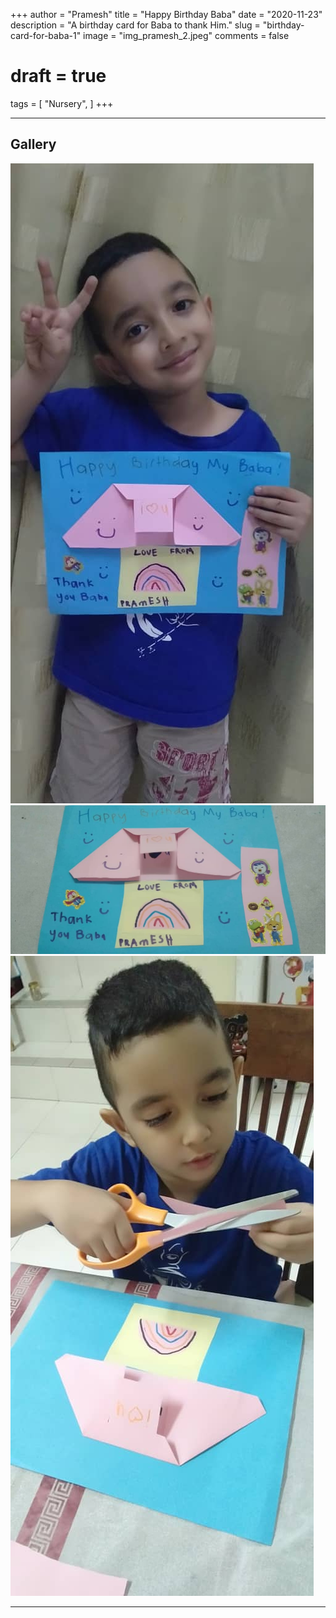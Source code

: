 +++
author = "Pramesh"
title = "Happy Birthday Baba"
date = "2020-11-23"
description = "A birthday card for Baba to thank Him."
slug = "birthday-card-for-baba-1"
image = "img_pramesh_2.jpeg"
comments = false
# draft = true
tags = [
    "Nursery",
]
+++

---

## Gallery

![](img_pramesh_1.jpeg) ![](img_pramesh_2.jpeg) ![](img_pramesh_3.jpeg)

---
